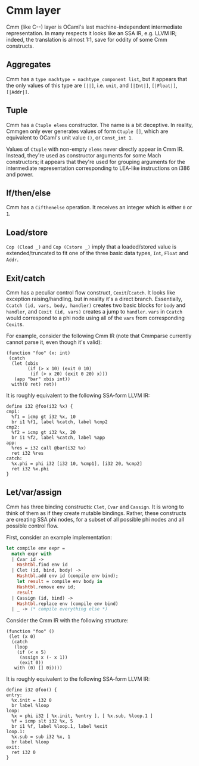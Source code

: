 Cmm layer
=========

Cmm (like C--) layer is OCaml's last machine-independent intermediate
representation. In many respects it looks like an SSA IR, e.g. LLVM IR;
indeed, the translation is almost 1:1, save for oddity of some Cmm
constructs.

Aggregates
----------

Cmm has a `type machtype = machtype_component list`, but it appears
that the only values of this type are `[||]`, i.e. `unit`,
and `[|Int|]`, `[|Float|]`, `[|Addr|]`.

Tuple
-----

Cmm has a `Ctuple elems` constructor. The name is a bit deceptive. In
reality, Cmmgen only ever generates values of form `Ctuple []`, which
are equivalent to OCaml's unit value `()`, or `Const_int 1`.

Values of `Ctuple` with non-empty `elems` never directly appear in
Cmm IR. Instead, they're used as constructor arguments for some Mach
constructors; it appears that they're used for grouping arguments
for the intermediate representation corresponding to LEA-like
instructions on i386 and power.

If/then/else
------------

Cmm has a `Cifthenelse` operation. It receives an integer which is either
`0` or `1`.

Load/store
----------

`Cop (Cload _)` and `Cop (Cstore _)` imply that a loaded/stored value
is extended/truncated to fit one of the three basic data types,
`Int`, `Float` and `Addr`.

Exit/catch
----------

Cmm has a peculiar control flow construct, `Cexit`/`Ccatch`. It looks
like exception raising/handling, but in reality it's a direct branch.
Essentially, `Ccatch (id, vars, body, handler)` creates two basic
blocks for `body` and `handler`, and `Cexit (id, vars)` creates a jump
to `handler`. `vars` in `Ccatch` would correspond to a phi node using
all of the `vars` from corresponding `Cexit`s.

For example, consider the following Cmm IR (note that Cmmparse currently
cannot parse it, even though it's valid):

```
(function "foo" (x: int)
 (catch
  (let (xbis
        (if (> x 10) (exit 0 10)
         (if (> x 20) (exit 0 20) x)))
   (app "bar" xbis int))
  with(0 ret) ret))
```

It is roughly equivalent to the following SSA-form LLVM IR:

```
define i32 @foo(i32 %x) {
cmp1:
  %f1 = icmp gt i32 %x, 10
  br i1 %f1, label %catch, label %cmp2
cmp2:
  %f2 = icmp gt i32 %x, 20
  br i1 %f2, label %catch, label %app
app:
  %res = i32 call @bar(i32 %x)
  ret i32 %res
catch:
  %x.phi = phi i32 [i32 10, %cmp1], [i32 20, %cmp2]
  ret i32 %x.phi
}
```

Let/var/assign
--------------

Cmm has three binding constructs: `Clet`, `Cvar` and `Cassign`. It is
wrong to think of them as if they create mutable bindings. Rather, these
constructs are creating SSA phi nodes, for a subset of all possible phi
nodes and all possible control flow.

First, consider an example implementation:

``` ocaml
let compile env expr =
  match expr with
  | Cvar id ->
    Hashtbl.find env id
  | Clet (id, bind, body) ->
    Hashtbl.add env id (compile env bind);
    let result = compile env body in
    Hashtbl.remove env id;
    result
  | Cassign (id, bind) ->
    Hashtbl.replace env (compile env bind)
  | _ -> (* compile everything else *)
```

Consider the Cmm IR with the following structure:

```
(function "foo" ()
 (let (x 0)
  (catch
   (loop
    (if (< x 5)
     (assign x (- x 1))
     (exit 0))
   with (0) [] 0i))))
```

It is roughly equivalent to the following SSA-form LLVM IR:

```
define i32 @foo() {
entry:
  %x.init = i32 0
  br label %loop
loop:
  %x = phi i32 [ %x.init, %entry ], [ %x.sub, %loop.1 ]
  %f = icmp slt i32 %x, 5
  br i1 %f, label %loop.1, label %exit
loop.1:
  %x.sub = sub i32 %x, 1
  br label %loop
exit:
  ret i32 0
}
```
